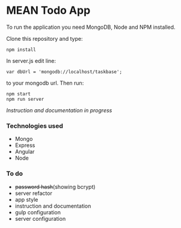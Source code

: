 # MEAN Todo App

To run the application you need MongoDB, Node and NPM installed.

Clone this repository and type:

```
npm install
```

In server.js edit line:

```
var dbUrl = 'mongodb://localhost/taskbase';
```
to your mongodb url. Then run:

```
npm start
npm run server
```

*Instruction and documentation in progress*

### Technologies used
- Mongo
- Express
- Angular
- Node

### To do
- ~~password hash~~(showing bcrypt)
- server refactor
- app style
- instruction and documentation
- gulp configuration
- server configuration
